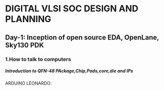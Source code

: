 # DIGITAL VLSI SOC DESIGN AND PLANNING
## Day-1: Inception of open source EDA, OpenLane, Sky130 PDK
### 1.How to talk to computers
##### Introduction to QFN-48 PAckage,Chip,Pads,core,die and IPs
ARDUINO LEONARDO:




